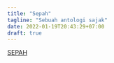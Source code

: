 ```yaml
---
title: "Sepah"
tagline: "Sebuah antologi sajak"
date: 2022-01-19T20:43:29+07:00
draft: true
---
```


[SEPAH](https://drive.google.com/file/d/1UIcPlQR71sO877cTCdfnofxHJQJCA7TF/view?usp=sharing)